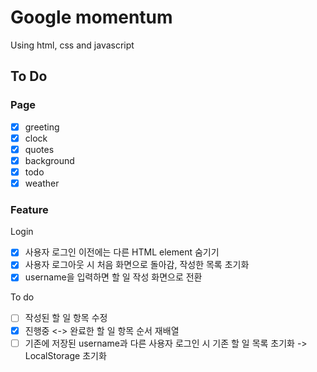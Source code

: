 # Google momentum

Using html, css and javascript

## To Do

### Page

- [x] greeting
- [x] clock
- [x] quotes
- [x] background
- [x] todo
- [x] weather

### Feature

Login

- [x] 사용자 로그인 이전에는 다른 HTML element 숨기기
- [x] 사용자 로그아웃 시 처음 화면으로 돌아감, 작성한 목록 초기화
- [x] username을 입력하면 할 일 작성 화면으로 전환

To do

- [ ] 작성된 할 일 항목 수정
- [x] 진행중 <-> 완료한 할 일 항목 순서 재배열
- [ ] 기존에 저장된 username과 다른 사용자 로그인 시 기존 할 일 목록 초기화 -> LocalStorage 초기화
